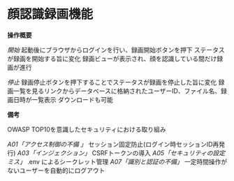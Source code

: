# 顔認識録画機能

**操作概要**

*開始*
起動後にブラウザからログインを行い、録画開始ボタンを押下
ステータスが録画を開始する旨に変化
録画ビューが表示され、顔を認識している間だけ録画が進行

*停止*
録画停止ボタンを押下することでステータスが録画を停止した旨に変化
録画一覧を見るリンクからデータベースに格納されたユーザーID、ファイル名、録画日時が一覧表示
ダウンロードも可能

**備考**

OWASP TOP10を意識したセキュリティにおける取り組み

*A01「アクセス制御の不備 」*
セッション固定防止(ログイン時セッションID再発行)
*A03「インジェクション」*
CSRFトークンの導入
*A05「セキュリティの設定ミス」*
.env によるシークレット管理
*A07「識別と認証の不備」*
一定時間操作がないユーザーを自動的にログアウト

